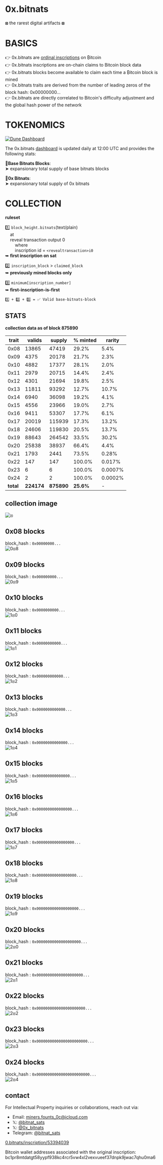 # 0x.bitnats

**⦻** the rarest digital artifacts **⦻**  

# BASICS

👉 0x.bitnats are [ordinal inscriptions](https://docs.ordinals.com/) on ₿itcoin  
👉 0x.bitnats inscriptions are on-chain claims to Bitcoin block data  
👉 0x.bitnats blocks become available to claim each time a ₿itcoin block is mined  
👉 0x.bitnats traits are derived from the number of leading zeros of the block hash: 0x00000000...  
👉 0x.bitnats are directly correlated to Bitcoin's difficulty adjustment and the global hash power of the network  

# TOKENOMICS

[![Dune Dashboard](https://img.shields.io/badge/Dune-Dashboard-blue)](https://dune.com/bitgnat/0x-bitnats)  

The 0x.bitnats [dashboard](https://dune.com/bitgnat/0x-bitnats) is updated daily at 12:00 UTC and provides the following stats:  

📙**Base Bitnats Blocks**:  
➤ expansionary total supply of base bitnats blocks  
  
📙**0x Bitnats**:  
➤ expansionary total supply of 0x bitnats

# COLLECTION

**ruleset**  

1️⃣ `block_height.bitnats`(text/plain)  
&nbsp;&nbsp;&nbsp;&nbsp;at  
&nbsp;&nbsp;&nbsp;&nbsp;reveal transaction output 0  
&nbsp;&nbsp;&nbsp;&nbsp;&nbsp;&nbsp;&nbsp;&nbsp;where  
&nbsp;&nbsp;&nbsp;&nbsp;&nbsp;&nbsp;&nbsp;&nbsp;inscription id = `<revealtransaction>i0`  
➥ **first inscription on sat**  

2️⃣ `inscription_block` > `claimed_block`  
➥ **previously mined blocks only**  

3️⃣ `minimum[inscription_number]`  
➥ **first-inscription-is-first**  

`1️⃣ + 2️⃣ + 3️⃣ = ✅ Valid base-bitnats-block`

## STATS

**collection data as of block 875890**

| trait | valids | supply | % minted | rarity |
|-------| -------| -------| -------- | ------- |
| 0x08 | 13865 | 47419 | 29.2% | 5.4% |
| 0x09 | 4375 | 20178 | 21.7% | 2.3% |
| 0x10 | 4882 | 17377 | 28.1% | 2.0% |
| 0x11 | 2979 | 20715 | 14.4% | 2.4% |
| 0x12 | 4301 | 21694 | 19.8% | 2.5% |
| 0x13 | 11811 | 93292 | 12.7% | 10.7% |
| 0x14 | 6940 | 36098 | 19.2% | 4.1% |
| 0x15 | 4556 | 23966 | 19.0% | 2.7% |
| 0x16 | 9411 | 53307 | 17.7% | 6.1% |
| 0x17 | 20019 | 115939 | 17.3% | 13.2% |
| 0x18 | 24606 | 119830 | 20.5% | 13.7% |
| 0x19 | 88643 | 264542 | 33.5% | 30.2% |
| 0x20 | 25838 | 38937 | 66.4% | 4.4% |
| 0x21 | 1793 | 2441 | 73.5% | 0.28% |
| 0x22 | 147 | 147 | 100.0% | 0.017% |
| 0x23 | 6 | 6 | 100.0% | 0.0007% |
| 0x24 | 2 | 2 | 100.0% | 0.0002% |
| **total** | **224174** | **875890** | **25.6%** | - |

## collection image

![⦻](images/0.svg)

## 0x08 blocks

block_hash : `0x00000000...`  
![0⦻8](images/08.svg)

## 0x09 blocks

block_hash : `0x000000000...`  
![0⦻9](images/09.svg)

## 0x10 blocks

block_hash : `0x0000000000...`  
![1⦻0](images/10.svg)

## 0x11 blocks

block_hash : `0x00000000000...`  
![1⦻1](images/11.svg)

## 0x12 blocks

block_hash : `0x000000000000...`  
![1⦻2](images/12.svg)

## 0x13 blocks

block_hash : `0x0000000000000...`  
![1⦻3](images/13.svg)

## 0x14 blocks

block_hash : `0x00000000000000...`  
![1⦻4](images/14.svg)

## 0x15 blocks

block_hash : `0x000000000000000...`  
![1⦻5](images/15.svg)

## 0x16 blocks

block_hash : `0x0000000000000000...`  
![1⦻6](images/16.svg)

## 0x17 blocks

block_hash : `0x00000000000000000...`  
![1⦻7](images/17.svg)

## 0x18 blocks

block_hash : `0x000000000000000000...`  
![1⦻8](images/18.svg)

## 0x19 blocks

block_hash : `0x0000000000000000000...`  
![1⦻9](images/19.svg)

## 0x20 blocks

block_hash : `0x00000000000000000000...`  
![2⦻0](images/20.svg)

## 0x21 blocks

block_hash : `0x000000000000000000000...`  
![2⦻1](images/21.svg)

## 0x22 blocks

block_hash : `0x0000000000000000000000...`  
![2⦻2](images/22.svg)

## 0x23 blocks

block_hash : `0x00000000000000000000000...`  
![2⦻3](images/23.svg)  

## 0x24 blocks

block_hash : `0x000000000000000000000000...`  
![2⦻4](images/24.svg)

## contact

For Intellectual Property inquiries or collaborations, reach out via:

- Email: [miners.founts_0c@icloud.com](mailto:miners.founts_0c@icloud.com)  
- 𝕏: [@bitnat_sats](https://x.com/bitnat_sats)
- 𝕏: [@0x_bitnats](https://x.com/0x_bitnats)
- Telegram: [@bitnat_sats](https://t.me/bitant_sats)

[0.bitnats/inscription/53394039](https://ordinals.com/inscription/3640c0659f28210aa9c1935ad235bf147d6521f609fdfa746b168a64871bb5a3i0)

Bitcoin wallet addresses associated with the original inscription:  
bc1pr8mtdatgt58yypf938kc4rcr5vw4xl2vexvueef37dnpk9jwac7qhu0ma6
